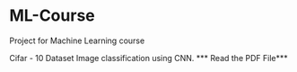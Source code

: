 # ML-Course
Project for Machine Learning course

Cifar - 10 Dataset Image classification using CNN. 
*** Read the PDF File***

